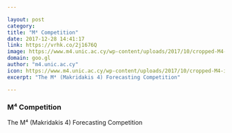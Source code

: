 ```yaml
---

layout: post
category: 
title: "M⁴ Competition"
date: 2017-12-28 14:41:17
link: https://vrhk.co/2j1676Q
image: https://www.m4.unic.ac.cy/wp-content/uploads/2017/10/cropped-M4-icon.png
domain: goo.gl
author: "m4.unic.ac.cy"
icon: https://www.m4.unic.ac.cy/wp-content/uploads/2017/10/cropped-M4-icon-180x180.png
excerpt: "The M⁴ (Makridakis 4) Forecasting Competition"

---
```


### M⁴ Competition

The M⁴ (Makridakis 4) Forecasting Competition